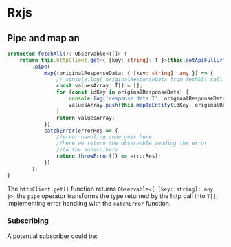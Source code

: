 # Rxjs

## Pipe and map an

```typescript
protected fetchAll(): Observable<T[]> {
    return this.httpClient.get<{ [key: string]: T }>(this.getApiFullUrl() + '.json')
        .pipe(
            map((originalResponseData: { [key: string]: any }) => {
                // console.log('originalResponseData from fethAll call', originalResponseData);
                const valuesArray: T[] = [];
                for (const idKey in originalResponseData) {
                    console.log('response data T', originalResponseData[idKey], "for Idkey", idKey);
                    valuesArray.push(this.mapToEntity(idKey, originalResponseData[idKey]))
                }
                return valuesArray;
            }),
            catchError(errorRes => {
                //error handling code goes here
                //here we return the observable sending the error 
                //to the subscribers
                return throwError(() => errorRes);
            })
        );
}
```

The `httpClient.get()` function returns `Observable<{ [key: string]: any }>`, the `pipe` 
operator transforms the type returned by the http call into `T[]`, implementing error handling
with the `catchError` function. 

### Subscribing

A potential subscriber could be:



